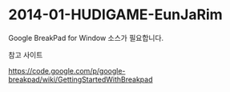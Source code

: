 ﻿2014-01-HUDIGAME-EunJaRim 
=========================


Google BreakPad for Window 소스가 필요합니다.

참고 사이트

https://code.google.com/p/google-breakpad/wiki/GettingStartedWithBreakpad
